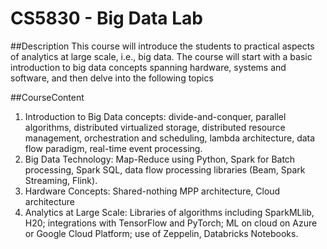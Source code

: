 # CS5830 - Big Data Lab

##Description
This course will introduce the students to practical aspects of analytics at large scale, i.e., big data. The course will start with a basic introduction to big data concepts spanning hardware, systems and software, and then delve into the following topics

##CourseContent
1. Introduction to Big Data concepts: divide-and-conquer, parallel algorithms, distributed virtualized storage, distributed resource management, orchestration and scheduling, lambda architecture, data flow paradigm, real-time event processing.
2. Big Data Technology: Map-Reduce using Python, Spark for Batch processing, Spark SQL, data flow processing libraries (Beam, Spark Streaming, Flink).
3. Hardware Concepts: Shared-nothing MPP architecture, Cloud architecture
4. Analytics at Large Scale: Libraries of algorithms including SparkMLlib, H20; integrations with TensorFlow and PyTorch; ML on cloud on Azure or Google Cloud Platform; use of Zeppelin, Databricks Notebooks.
